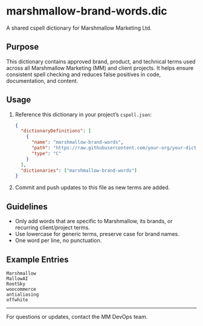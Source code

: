 # marshmallow-brand-words.dic

A shared cspell dictionary for Marshmallow Marketing Ltd.

## Purpose

This dictionary contains approved brand, product, and technical terms used across all Marshmallow Marketing (MM) and client projects. It helps ensure consistent spell checking and reduces false positives in code, documentation, and content.

## Usage

1. Reference this dictionary in your project’s `cspell.json`:

   ```json
   {
     "dictionaryDefinitions": [
       {
         "name": "marshmallow-brand-words",
         "path": "https://raw.githubusercontent.com/your-org/your-dictionary-repo/main/marshmallow-brand-words.dic",
         "type": "C"
       }
     ],
     "dictionaries": ["marshmallow-brand-words"]
   }
   ```

2. Commit and push updates to this file as new terms are added.

## Guidelines

- Only add words that are specific to Marshmallow, its brands, or recurring client/project terms.
- Use lowercase for generic terms, preserve case for brand names.
- One word per line, no punctuation.

## Example Entries

```
Marshmallow
MallowAI
RootSky
woocommerce
antialiasing
offwhite
```

---

For questions or updates, contact the MM DevOps team.
